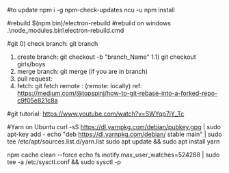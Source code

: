 #to update
npm i -g npm-check-updates
ncu -u
npm install

#rebuild
$(npm bin)/electron-rebuild
#rebuild on windows
.\node_modules\.bin\electron-rebuild.cmd


#git
0) check branch: git branch
1) create branch: git checkout -b "branch_Name"
1.1) git checkout girls/boys
2) merge branch: git merge <source> (if you are in branch)
3) pull request: 
4) fetch: git fetch remote <branchname> : <branchName> (remote: locally)
ref: https://medium.com/@topspinj/how-to-git-rebase-into-a-forked-repo-c9f05e821c8a

#git tutorial:
https://www.youtube.com/watch?v=SWYqp7iY_Tc

#Yarn on Ubuntu
curl -sS https://dl.yarnpkg.com/debian/pubkey.gpg | sudo apt-key add -
echo "deb https://dl.yarnpkg.com/debian/ stable main" | sudo tee /etc/apt/sources.list.d/yarn.list
sudo apt update && sudo apt install yarn

npm cache clean --force
echo fs.inotify.max_user_watches=524288 | sudo tee -a /etc/sysctl.conf && sudo sysctl -p
